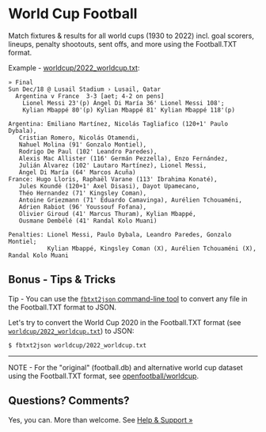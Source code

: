 # World Cup Football

Match fixtures & results for all world cups (1930 to 2022) 
incl. goal scorers, lineups, penalty shootouts, sent offs, and more
using the Football.TXT format.

Example - [worldcup/2022_worldcup.txt](worldcup/2022_worldcup.txt):


```
» Final
Sun Dec/18 @ Lusail Stadium › Lusail, Qatar
  Argentina v France  3-3 [aet; 4-2 on pens]
    Lionel Messi 23'(p) Ángel Di María 36' Lionel Messi 108';
    Kylian Mbappé 80'(p) Kylian Mbappé 81' Kylian Mbappé 118'(p)

Argentina: Emiliano Martínez, Nicolás Tagliafico (120+1' Paulo Dybala), 
   Cristian Romero, Nicolás Otamendi, 
   Nahuel Molina (91' Gonzalo Montiel), 
   Rodrigo De Paul (102' Leandro Paredes), 
   Alexis Mac Allister (116' Germán Pezzella), Enzo Fernández, 
   Julián Álvarez (102' Lautaro Martínez), Lionel Messi, 
   Ángel Di María (64' Marcos Acuña)
France: Hugo Lloris, Raphaël Varane (113' Ibrahima Konaté), 
   Jules Koundé (120+1' Axel Disasi), Dayot Upamecano, 
   Théo Hernandez (71' Kingsley Coman), 
   Antoine Griezmann (71' Eduardo Camavinga), Aurélien Tchouaméni, 
   Adrien Rabiot (96' Youssouf Fofana), 
   Olivier Giroud (41' Marcus Thuram), Kylian Mbappé, 
   Ousmane Dembélé (41' Randal Kolo Muani)

Penalties: Lionel Messi, Paulo Dybala, Leandro Paredes, Gonzalo Montiel;
           Kylian Mbappé, Kingsley Coman (X), Aurélien Tchouaméni (X), Randal Kolo Muani
```



## Bonus - Tips & Tricks

Tip - You can use the [`fbtxt2json` command-line tool](https://github.com/sportdb/footty/tree/master/fbtxt2json) to convert any file in the Football.TXT format to JSON. 

Let's try to convert the World Cup 2020
in the Football.TXT format (see [`worldcup/2022_worldcup.txt`](https://github.com/openfootball/worldcup.more/blob/master/worldcup/2022_worldcup.txt)) to JSON:

```
$ fbtxt2json worldcup/2022_worldcup.txt 
```








---

NOTE - For the "original" (football.db) and alternative world cup dataset
using the Football.TXT format, 
see [openfootball/worldcup](https://github.com/openfootball/worldcup).




## Questions? Comments?

Yes, you can. More than welcome.
See [Help & Support »](https://github.com/openfootball/help)

